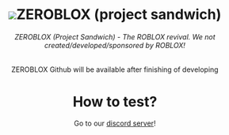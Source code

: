 <center>
<h1><img src="https://cdn.discordapp.com/icons/1028286444466352242/8215d36f79a318d58708a38be6ed2fb2.webp?size=128">ZEROBLOX (project sandwich)</h1>
<h6>ZEROBLOX (Project Sandwich) - The ROBLOX revival. We not created/developed/sponsored by ROBLOX!</h6>
ZEROBLOX Github will be available after finishing of developing
<h1>How to test?</h1>
Go to our <a href="https://discord.gg/UpUr8Nx68k">discord server</a>!
</center>
